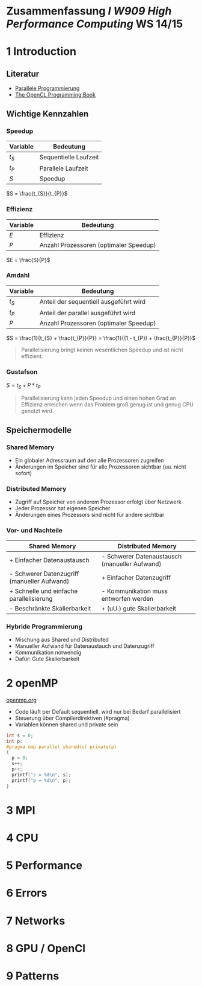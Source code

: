 Zusammenfassung _I W909 High Performance Computing_ WS 14/15
============================================================

# 1 Introduction

## Literatur

* [Parallele Programmierung](http://link.springer.com/book/10.1007%2F978-3-642-13604-7)
* [The OpenCL Programming Book](http://www.fixstars.com/en/opencl/book/)

## Wichtige Kennzahlen

### Speedup

| Variable | Bedeutung |
| ----- | ----- |
| $t_{S}$ | Sequentielle Laufzeit |
| $t_{P}$ | Parallele Laufzeit |
| $S$  | Speedup |

$S = \frac{t_{S}}{t_{P}}$


### Effizienz

| Variable | Bedeutung |
| ----- | ----- |
|$E$ | Effizienz |
|$P$ | Anzahl Prozessoren (optimaler Speedup) |

$E = \frac{S}{P}$

### Amdahl

| Variable | Bedeutung |
| ----- | ----- |
|$t_{S}$ | Anteil der sequentiell ausgeführt wird |
|$t_{P}$ | Anteil der parallel ausgeführt wird |
|$P$ | Anzahl Prozessoren (optimaler Speedup) |

$S = \frac{1}{t_{S} + \frac{t_{P}}{P}} = \frac{1}{(1 - t_{P}) + \frac{t_{P}}{P}}$

> Parallelisierung bringt keinen wesentlichen Speedup und ist nicht effizient.

### Gustafson

$S = t_{S} + P * t_{P}$

> Parallelisierung kann jeden Speedup und einen hohen Grad an Effizienz erreichen wenn das Problem groß genug ist und genug CPU genutzt wird.


## Speichermodelle

### Shared Memory

* Ein globaler Adressraum auf den alle Prozessoren zugreifen
* Änderungen im Speicher sind für alle Prozessoren sichtbar (uu. nicht sofort)


### Distributed Memory

* Zugriff auf Speicher von anderem Prozessor erfolgt über Netzwerk
* Jeder Prozessor hat eigenen Speicher
* Änderungen eines Prozessors sind nicht für andere sichtbar


### Vor- und Nachteile

| Shared Memory | Distributed Memory |
| ------------- | ------------------ |
| + Einfacher Datenaustausch | - Schwerer Datenaustausch (manueller Aufwand) |
| - Schwerer Datenzugriff (manueller Aufwand) | + Einfacher Datenzugriff |
| + Schnelle und einfache parallelisierung | - Kommunikation muss entworfen werden |
| - Beschränkte Skalierbarkeit | + (uU.) gute Skalierbarkeit |

### Hybride Programmierung

* Mischung aus Shared und Distributed
* Manueller Aufwand für Datenaustauch und Datenzugriff
* Kommunikation notwendig
* Dafür: Gute Skalierbarkeit


# 2 openMP

[openmp.org](www.openmp.org)

* Code läuft per Default sequentiell, wird nur bei Bedarf parallelisiert
* Steuerung über Compilerdirektiven (#pragma)
* Variablen können shared und private sein

```c
int s = 0;
int p;
#pragma omp parallel shared(s) private(p)
{
  p = 0;
  s++;
  p++;
  printf("s = %d\n", s);
  printf("p = %d\n", p);
}
```


# 3 MPI



# 4 CPU



# 5 Performance



# 6 Errors



# 7 Networks



# 8 GPU / OpenCl



# 9 Patterns
